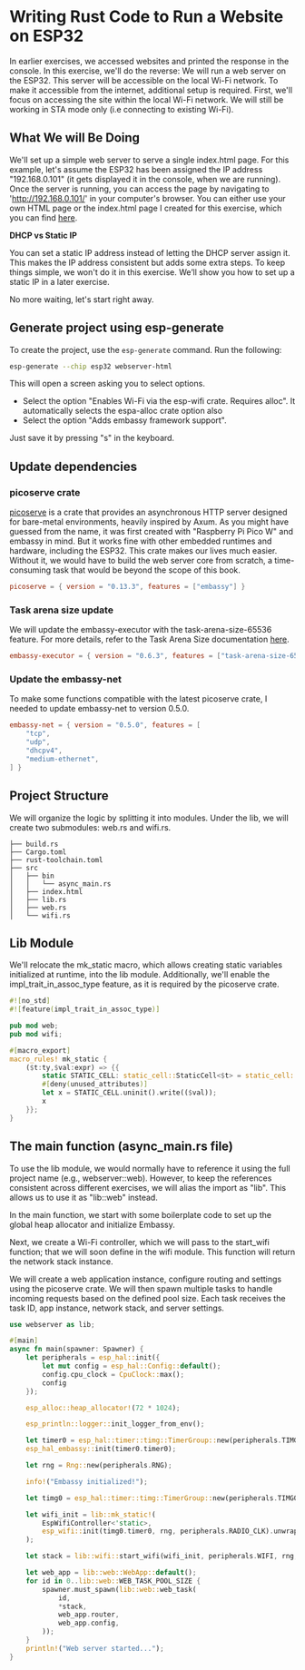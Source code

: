 # Writing Rust Code to Run a Website on ESP32

In earlier exercises, we accessed websites and printed the response in the console. In this exercise, we'll do the reverse: We will run a web server on the ESP32. This server will be accessible on the local Wi-Fi network. To make it accessible from the internet, additional setup is required. First, we'll focus on accessing the site within the local Wi-Fi network. We will still be working in STA mode only (i.e connecting to existing Wi-Fi).

## What We will Be Doing
We'll set up a simple web server to serve a single index.html page. For this example, let's assume the ESP32 has been assigned the IP address "192.168.0.101" (it gets displayed it in the console, when we are running). Once the server is running, you can access the page by navigating to 'http://192.168.0.101/' in your computer's browser. You can either use your own HTML page or the index.html page I created for this exercise, which you can find [here](https://github.com/ImplFerris/esp32-projects/blob/main/webserver-html/src/bin/index.html).

<div class="alert-box alert-box-info">
    <span class="icon"><i class="fa fa-info"></i></span>
    <div class="alert-content">
        <b class="alert-title">DHCP vs Static IP </b>
        <p>You can set a static IP address instead of letting the DHCP server assign it. This makes the IP address consistent but adds some extra steps. To keep things simple, we won't do it in this exercise. We’ll show you how to set up a static IP in a later exercise.</p>
    </div>
</div>

No more waiting, let's start right away. 

## Generate project using esp-generate

To create the project, use the `esp-generate` command. Run the following:

```sh
esp-generate --chip esp32 webserver-html
```

This will open a screen asking you to select options. 

- Select the option "Enables Wi-Fi via the esp-wifi crate. Requires alloc".  It automatically selects the espa-alloc crate option also
- Select the option "Adds embassy framework support".

Just save it by pressing "s" in the keyboard.


## Update dependencies

### picoserve crate
[picoserve](https://docs.rs/picoserve/latest/picoserve/) is a crate that provides an asynchronous HTTP server designed for bare-metal environments, heavily inspired by Axum. As you might have guessed from the name, it was first created with "Raspberry Pi Pico W" and embassy in mind. But it works fine with other embedded runtimes and hardware, including the ESP32. This crate makes our lives much easier. Without it, we would have to build the web server core from scratch, a time-consuming task that would be beyond the scope of this book.

```toml
picoserve = { version = "0.13.3", features = ["embassy"] }
```

### Task arena size update
We will update the embassy-executor with the task-arena-size-65536 feature. For more details, refer to the Task Arena Size documentation [here](https://docs.embassy.dev/embassy-executor/git/cortex-m/index.html#task-arena).

```toml
embassy-executor = { version = "0.6.3", features = ["task-arena-size-65536"] }
```

### Update the embassy-net
To make some functions compatible with the latest picoserve crate, I needed to update embassy-net to version 0.5.0.

```toml
embassy-net = { version = "0.5.0", features = [
    "tcp",
    "udp",
    "dhcpv4",
    "medium-ethernet",
] }
```

## Project Structure

We will organize the logic by splitting it into modules. Under the lib, we will create two submodules: web.rs and wifi.rs.

```
├── build.rs
├── Cargo.toml
├── rust-toolchain.toml
├── src
│   ├── bin
│   │   └── async_main.rs
│   ├── index.html
│   ├── lib.rs
│   ├── web.rs
│   └── wifi.rs
```

## Lib Module

We'll relocate the mk_static macro, which allows creating static variables initialized at runtime, into the lib module. Additionally, we'll enable the impl_trait_in_assoc_type feature, as it is required by the picoserve crate.

```rust
#![no_std]
#![feature(impl_trait_in_assoc_type)]

pub mod web;
pub mod wifi;

#[macro_export]
macro_rules! mk_static {
    ($t:ty,$val:expr) => {{
        static STATIC_CELL: static_cell::StaticCell<$t> = static_cell::StaticCell::new();
        #[deny(unused_attributes)]
        let x = STATIC_CELL.uninit().write(($val));
        x
    }};
}
```

## The main function (async_main.rs file)

To use the lib module, we would normally have to reference it using the full project name (e.g., webserver::web). However, to keep the references consistent across different exercises, we will alias the import as "lib". This allows us to use it as "lib::web" instead.

In the main function, we start with some boilerplate code to set up the global heap allocator and initialize Embassy.

Next, we create a Wi-Fi controller, which we will pass to the start_wifi function; that we will soon define in the wifi module. This function will return the network stack instance.

We will create a web application instance, configure routing and settings using the picoserve crate. We will then spawn multiple tasks to handle incoming requests based on the defined pool size. Each task receives the task ID, app instance, network stack, and server settings.

```rust
use webserver as lib;

#[main]
async fn main(spawner: Spawner) {
    let peripherals = esp_hal::init({
        let mut config = esp_hal::Config::default();
        config.cpu_clock = CpuClock::max();
        config
    });

    esp_alloc::heap_allocator!(72 * 1024);

    esp_println::logger::init_logger_from_env();

    let timer0 = esp_hal::timer::timg::TimerGroup::new(peripherals.TIMG1);
    esp_hal_embassy::init(timer0.timer0);

    let rng = Rng::new(peripherals.RNG);

    info!("Embassy initialized!");

    let timg0 = esp_hal::timer::timg::TimerGroup::new(peripherals.TIMG0);

    let wifi_init = lib::mk_static!(
        EspWifiController<'static>,
        esp_wifi::init(timg0.timer0, rng, peripherals.RADIO_CLK).unwrap()
    );

    let stack = lib::wifi::start_wifi(wifi_init, peripherals.WIFI, rng, &spawner).await;

    let web_app = lib::web::WebApp::default();
    for id in 0..lib::web::WEB_TASK_POOL_SIZE {
        spawner.must_spawn(lib::web::web_task(
            id,
            *stack,
            web_app.router,
            web_app.config,
        ));
    }
    println!("Web server started...");
}
```
